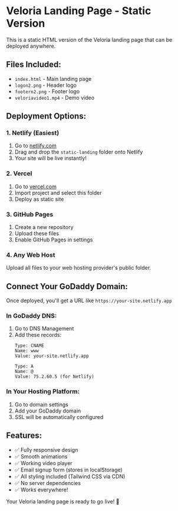 # Veloria Landing Page - Static Version

This is a static HTML version of the Veloria landing page that can be deployed anywhere.

## Files Included:
- `index.html` - Main landing page
- `logon2.png` - Header logo
- `footern2.png` - Footer logo  
- `veloriavideo1.mp4` - Demo video

## Deployment Options:

### 1. Netlify (Easiest)
1. Go to [netlify.com](https://netlify.com)
2. Drag and drop the `static-landing` folder onto Netlify
3. Your site will be live instantly!

### 2. Vercel
1. Go to [vercel.com](https://vercel.com)
2. Import project and select this folder
3. Deploy as static site

### 3. GitHub Pages
1. Create a new repository
2. Upload these files
3. Enable GitHub Pages in settings

### 4. Any Web Host
Upload all files to your web hosting provider's public folder.

## Connect Your GoDaddy Domain:

Once deployed, you'll get a URL like `https://your-site.netlify.app`

### In GoDaddy DNS:
1. Go to DNS Management
2. Add these records:
   ```
   Type: CNAME
   Name: www
   Value: your-site.netlify.app

   Type: A  
   Name: @
   Value: 75.2.60.5 (for Netlify)
   ```

### In Your Hosting Platform:
1. Go to domain settings
2. Add your GoDaddy domain
3. SSL will be automatically configured

## Features:
- ✅ Fully responsive design
- ✅ Smooth animations
- ✅ Working video player
- ✅ Email signup form (stores in localStorage)
- ✅ All styling included (Tailwind CSS via CDN)
- ✅ No server dependencies
- ✅ Works everywhere!

Your Veloria landing page is ready to go live! 🚀
